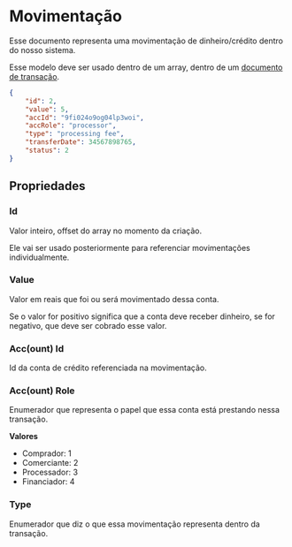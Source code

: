 # Movimentação

Esse documento representa uma movimentação de dinheiro/crédito dentro do nosso sistema.

Esse modelo deve ser usado dentro de um array, dentro de um <a href="./transacao.md">documento de transação</a>.

```json
{
    "id": 2,
    "value": 5,
    "accId": "9fi024o9og04lp3woi",
    "accRole": "processor",
    "type": "processing fee",
    "transferDate": 34567898765,
    "status": 2
}
```

## Propriedades

### Id

Valor inteiro, offset do array no momento da criação.

Ele vai ser usado posteriormente para referenciar movimentações individualmente.

### Value

Valor em reais que foi ou será movimentado dessa conta.

Se o valor for positivo significa que a conta deve receber dinheiro, se for negativo, que deve ser cobrado esse valor.

### Acc(ount) Id

Id da conta de crédito referenciada na movimentação.

### Acc(ount) Role

Enumerador que representa o papel que essa conta está prestando nessa transação.

__Valores__
- Comprador: 1
- Comerciante: 2
- Processador: 3
- Financiador: 4

### Type

Enumerador que diz o que essa movimentação representa dentro da transação.

